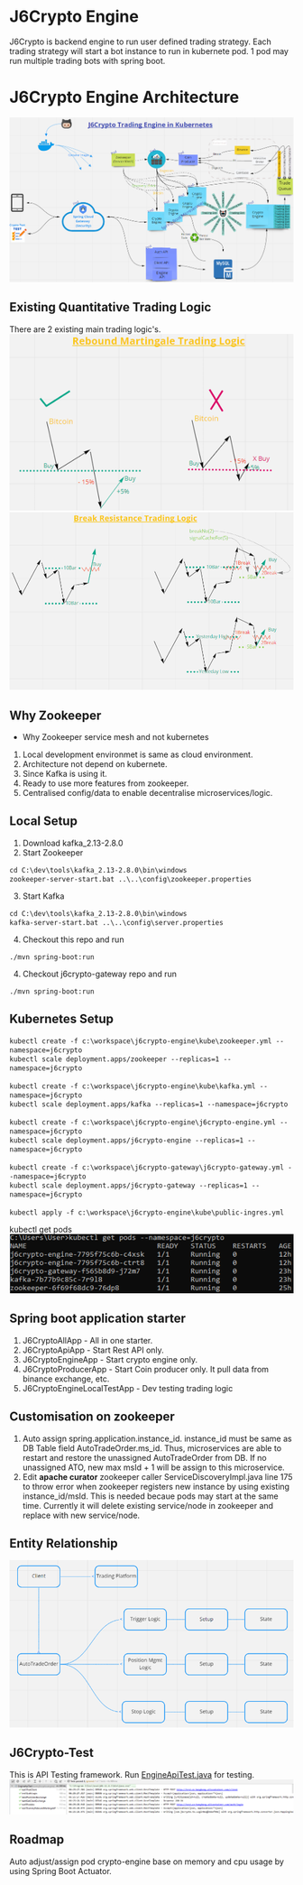 # J6Crypto Engine
J6Crypto is backend engine to run user defined trading strategy. Each trading strategy will start a bot instance to run in kubernete pod. 1 pod may run multiple trading bots with spring boot. 

# J6Crypto Engine Architecture
![J6crypto Engine Architecture](./doc/j6crypto.PNG?raw=true)

## Existing Quantitative Trading Logic
There are 2 existing main trading logic's.
![Rebound Martingale Trading Logic](./doc/reboundmartingale.PNG?raw=true)
![Break Resistance Trading Logic](./doc/breakresistance.PNG?raw=true)

## Why Zookeeper
* Why Zookeeper service mesh and not kubernetes 
1. Local development environmet is same as cloud environment.
2. Architecture not depend on kubernete.
3. Since Kafka is using it.
4. Ready to use more features from zookeeper.
5. Centralised config/data to enable decentralise microservices/logic.


## Local Setup
1. Download kafka_2.13-2.8.0
2. Start Zookeeper
```
cd C:\dev\tools\kafka_2.13-2.8.0\bin\windows
zookeeper-server-start.bat ..\..\config\zookeeper.properties
```
3. Start Kafka 
```
cd C:\dev\tools\kafka_2.13-2.8.0\bin\windows
kafka-server-start.bat ..\..\config\server.properties
```
4. Checkout this repo and run
```
./mvn spring-boot:run
```
4. Checkout j6crypto-gateway repo and run
```
./mvn spring-boot:run
```

## Kubernetes Setup
```
kubectl create -f c:\workspace\j6crypto-engine\kube\zookeeper.yml --namespace=j6crypto
kubectl scale deployment.apps/zookeeper --replicas=1 --namespace=j6crypto

kubectl create -f c:\workspace\j6crypto-engine\kube\kafka.yml --namespace=j6crypto
kubectl scale deployment.apps/kafka --replicas=1 --namespace=j6crypto

kubectl create -f c:\workspace\j6crypto-engine\j6crypto-engine.yml --namespace=j6crypto
kubectl scale deployment.apps/j6crypto-engine --replicas=1 --namespace=j6crypto
 
kubectl create -f c:\workspace\j6crypto-gateway\j6crypto-gateway.yml --namespace=j6crypto 
kubectl scale deployment.apps/j6crypto-gateway --replicas=1 --namespace=j6crypto

kubectl apply -f c:\workspace\j6crypto-engine\kube\public-ingres.yml
```

kubectl get pods<br/>
![J6crypto Engine Architecture](./doc/getpods.PNG?raw=true)

## Spring boot application starter
1. J6CryptoAllApp - All in one starter.
2. J6CryptoApiApp - Start Rest API only.
3. J6CryptoEngineApp - Start crypto engine only.
4. J6CryptoProducerApp - Start Coin producer only. It pull data from binance exchange, etc.
5. J6CryptoEngineLocalTestApp - Dev testing trading logic 


## Customisation on zookeeper
1. Auto assign spring.application.instance_id. instance_id must be same as DB Table field AutoTradeOrder.ms_id. Thus, microservices are able to restart and restore the unassigned AutoTradeOrder from DB. If no unassigned ATO, new max msId + 1 will be assign to this microservice.
2. Edit **apache curator** zookeeper caller ServiceDiscoveryImpl.java line 175 to throw error when zookeeper registers new instance by using existing instance_id/msId. This is needed becaue pods may start at the same time. Currently it will delete existing service/node in zookeeper and replace with new service/node.


## Entity Relationship
![J6crypto Entity Relationship](./doc/entity.PNG?raw=true)

## J6Crypto-Test
This is API Testing framework. Run [EngineApiTest.java](./src/test/java/com/j6crypto/engine/EngineApiTest.java) for testing.
![junit](./doc/junit.PNG?raw=true)

## Roadmap
Auto adjust/assign pod crypto-engine base on memory and cpu usage by using Spring Boot Actuator.


